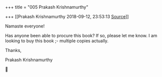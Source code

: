 +++
title = "005 Prakash Krishnamurthy"

+++
[[Prakash Krishnamurthy	2018-09-12, 23:53:13 [Source](https://groups.google.com/g/bvparishat/c/sJs3fmzPkKs)]]



Namaste everyone!

  

Has anyone been able to procure this book? If so, please let me know. I am looking to buy this book ;- multiple copies actually.

  

Thanks,

Prakash Krishnamurthy



